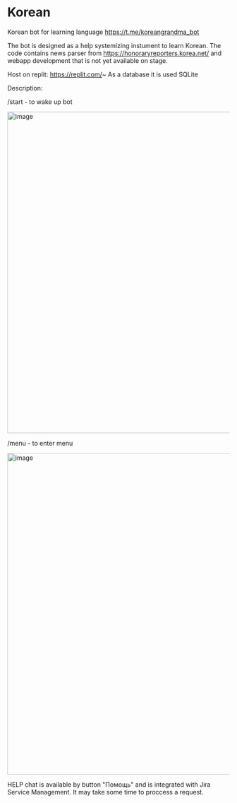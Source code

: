 # Korean
Korean bot for learning language
https://t.me/koreangrandma_bot

The bot is designed as a help systemizing instument to learn Korean. The code contains news parser from https://honoraryreporters.korea.net/ 
and webapp development that is not yet available on stage.

Host on replit: https://replit.com/~
As a database it is used SQLite 

Description:

/start - to wake up bot


<img width="727" alt="image" src="https://github.com/MyatnoeMorozhenko/Korean/assets/111291767/294a3780-6454-46b1-ae73-5270014c736f">

/menu - to enter menu

<img width="727" alt="image" src="https://github.com/MyatnoeMorozhenko/Korean/assets/111291767/dc459f89-29b6-4b9d-9bdd-654548bc6bc8">


HELP chat is available by button "Помощь" and is integrated with Jira Service Management. It may take some time to proccess a request.

